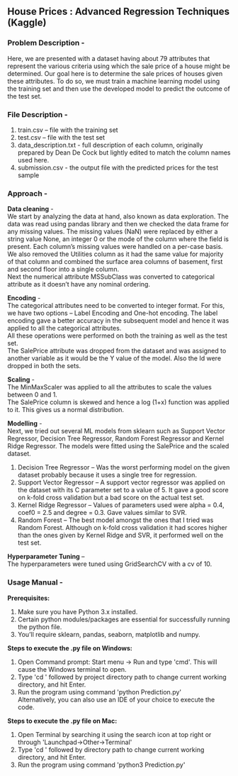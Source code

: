 ## House Prices : Advanced Regression Techniques (Kaggle)  



### Problem Description -   
Here, we are presented with a dataset having about 79 attributes that represent the various criteria using which the sale price of a house might be determined. Our goal here is to determine the sale prices of houses given these attributes. To do so, we must train a machine learning model using the training set and then use the developed model to predict the outcome of the test set.  



### File Description -  
1. train.csv – file with the training set  
2. test.csv – file with the test set   
3. data_description.txt - full description of each column, originally prepared by Dean De Cock but lightly edited to match the column names used here.   
4. submission.csv - the output file with the predicted prices for the test sample  



### Approach -  
**Data cleaning** -   
We start by analyzing the data at hand, also known as data exploration. The data was read using pandas library and then we checked the data frame for any missing values. The missing values (NaN) were replaced by either a string value None, an integer 0 or the mode of the column where the field is present. Each column’s missing values were handled on a per-case basis. We also removed the Utilities column as it had the same value for majority of that column and combined the surface area columns of basement, first and second floor into a single column.  
Next the numerical attribute MSSubClass was converted to categorical attribute as it doesn’t have any nominal ordering.  

**Encoding** -   
The categorical attributes need to be converted to integer format. For this, we have two options – Label Encoding and One-hot encoding. The label encoding gave a
better accuracy in the subsequent model and hence it was applied to all the categorical attributes.  
All these operations were performed on both the training as well as the test set.  
The SalePrice attribute was dropped from the dataset and was assigned to another variable as it would be the Y value of the model. Also the Id were dropped in both the sets.  

**Scaling** -   
The MinMaxScaler was applied to all the attributes to scale the values between 0 and 1.  
The SalePrice column is skewed and hence a log (1+x) function was applied to it. This gives us a normal distribution.

**Modelling** -   
Next, we tried out several ML models from sklearn such as Support Vector Regressor, Decision Tree Regressor, Random Forest Regressor and Kernel Ridge Regressor. The models were fitted using the SalePrice and the scaled dataset.  
1. Decision Tree Regressor – Was the worst performing model on the given dataset probably because it uses a single tree for regression.  
2. Support Vector Regressor – A support vector regressor was applied on the dataset with its C parameter set to a value of 5. It gave a good score on k-fold cross validation but a bad score on the actual test set.  
3. Kernel Ridge Regressor – Values of parameters used were alpha = 0.4, coef0 = 2.5 and degree = 0.3. Gave values similar to SVR.  
4. Random Forest – The best model amongst the ones that I tried was Random Forest. Although on k-fold cross validation it had scores higher than the ones given by Kernel Ridge and SVR, it performed well on the test set.  

**Hyperparameter Tuning** –   
The hyperparameters were tuned using GridSearchCV with a cv of 10.  



### Usage Manual -  

**Prerequisites:**  
1. Make sure you have Python 3.x installed.  
2. Certain python modules/packages are essential for successfully running the python file.  
3. You’ll require sklearn, pandas, seaborn, matplotlib and numpy.  

**Steps to execute the .py file on Windows:**  
1. Open Command prompt: Start menu -> Run and type 'cmd'. This will cause the Windows terminal to open.  
2. Type 'cd ' followed by project directory path to change current working directory, and hit Enter.  
3. Run the program using command 'python Prediction.py'  
Alternatively, you can also use an IDE of your choice to execute the code.  

**Steps to execute the .py file on Mac:**  
1. Open Terminal by searching it using the search icon at top right or through 'Launchpad->Other->Terminal'  
2. Type 'cd ' followed by directory path to change current working directory, and hit Enter.  
3. Run the program using command 'python3 Prediction.py'  

